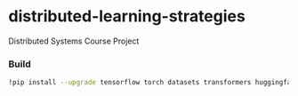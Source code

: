 # distributed-learning-strategies
Distributed Systems Course Project



### Build
```bash
!pip install --upgrade tensorflow torch datasets transformers huggingface_hub
```

